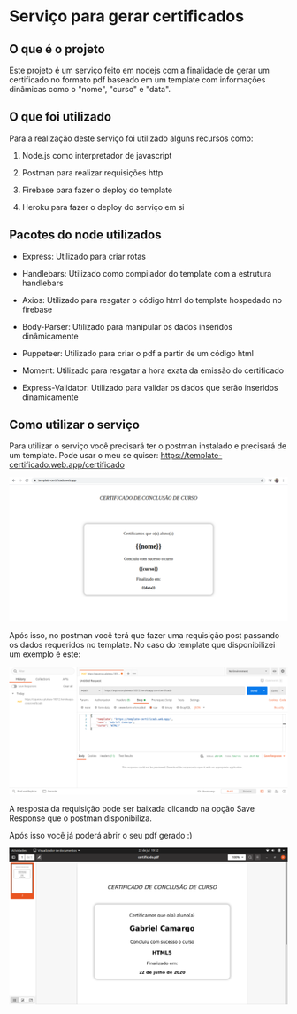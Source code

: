 # Serviço para gerar certificados

## O que é o projeto

Este projeto é um serviço feito em nodejs com a finalidade de gerar um certificado no formato pdf baseado em um template com informações dinâmicas como o "nome", "curso" e "data".

## O que foi utilizado

Para a realização deste serviço foi utilizado alguns recursos como:

1. Node.js como interpretador de javascript

2. Postman para realizar requisições http

3. Firebase para fazer o deploy do template

4. Heroku para fazer o deploy do serviço em si

## Pacotes do node utilizados

* Express: Utilizado para criar rotas

* Handlebars: Utilizado como compilador do template com a estrutura handlebars

* Axios: Utilizado para resgatar o código html do template hospedado no firebase

* Body-Parser: Utilizado para manipular os dados inseridos dinâmicamente

* Puppeteer: Utilizado para criar o pdf a partir de um código html

* Moment: Utilizado para resgatar a hora exata da emissão do certificado

* Express-Validator: Utilizado para validar os dados que serão inseridos dinamicamente

## Como utilizar o serviço

Para utilizar o serviço você precisará ter o postman instalado e precisará de um template. Pode usar o meu se quiser: https://template-certificado.web.app/certificado

![Alt text](/imagens/template.png?raw=true "Imagem do template")

Após isso, no postman você terá que fazer uma requisição post passando os dados requeridos no template. No caso do template que disponibilizei um exemplo é este:

![Alt text](/imagens/postman.png?raw=true "Imagem do postman")

A resposta da requisição pode ser baixada clicando na opção Save Response que o postman disponibiliza.

Após isso você já poderá abrir o seu pdf gerado :)

![Alt text](/imagens/pdf-gerado.png?raw=true "Imagem do postman")